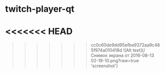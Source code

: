 # twitch-player-qt
<<<<<<< HEAD
=======

>>>>>>> cc0c60de9dd95efbe9372aa9c485f974a010418d
![Alt text](/Снимок экрана от 2016-08-13 02-19-10.png?raw=true 'screenshot')
